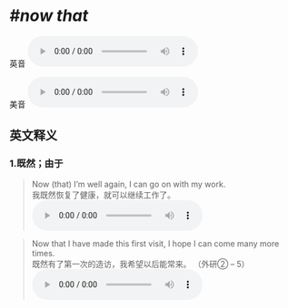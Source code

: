 # ***\#now that*** 
英音
<audio src="./media/now that1.aac" controls="controls"></audio>

美音
<audio src="./media/now that2.aac" controls="controls"></audio>



  

英文释义
---
### 1.**既然；由于**  

 > Now (that) I’m well again, I can go on with my work.  
 > 我既然恢复了健康，就可以继续工作了。    
<audio src="./media/now-13.aac" controls="controls"></audio>

 > Now that I have made this first visit, I hope I can come many more times.  
 > 既然有了第一次的造访，我希望以后能常来。  （外研② – 5）  
<audio src="./media/now-14.aac" controls="controls"></audio>


